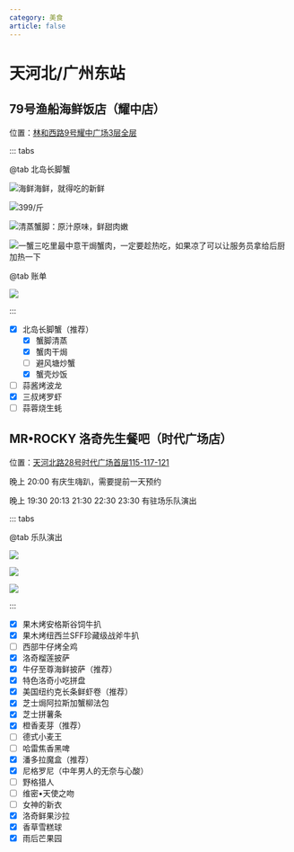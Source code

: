 ```yaml
---
category: 美食
article: false
---
```


# 天河北/广州东站

## 79号渔船海鲜饭店（耀中店）

<span class="icon iconfont icon-locate"></span> 位置：<a href="https://ditu.amap.com/place/B0FFJ92IYH" target="_blank">林和西路9号耀中广场3层全层</a>

::: tabs

@tab 北岛长脚蟹

![海鲜海鲜，就得吃的新鲜](https://img.sherry4869.com/blog/life/delicacies/guangzhou/th/thb-gzdz/79fishing-boats/img.jpg)

![399/斤](https://img.sherry4869.com/blog/life/delicacies/guangzhou/th/thb-gzdz/79fishing-boats/img_2.jpg)

![清蒸蟹脚：原汁原味，鲜甜肉嫩](https://img.sherry4869.com/blog/life/delicacies/guangzhou/th/thb-gzdz/79fishing-boats/img_3.jpg)

![一蟹三吃里最中意干焗蟹肉，一定要趁热吃，如果凉了可以让服务员拿给后厨加热一下](https://img.sherry4869.com/blog/life/delicacies/guangzhou/th/thb-gzdz/79fishing-boats/img_4.jpg)

@tab 账单

![](https://img.sherry4869.com/blog/life/delicacies/guangzhou/th/thb-gzdz/79fishing-boats/img_5.jpg)

:::

- [x] 北岛长脚蟹（推荐）
  - [x] 蟹脚清蒸
  - [x] 蟹肉干焗
  - [ ] 避风塘炒蟹
  - [x] 蟹壳炒饭
- [ ] 蒜酱烤波龙
- [x] 三叔烤罗虾
- [ ] 蒜蓉烧生蚝

## MR•ROCKY 洛奇先生餐吧（时代广场店）

<span class="icon iconfont icon-locate"></span> 位置：<a href="https://ditu.amap.com/place/B0FFFW7PUF" target="_blank">天河北路28号时代广场首层115-117-121</a>

晚上 20:00 有庆生嗨趴，需要提前一天预约

晚上 19:30 20:13 21:30 22:30 23:30 有驻场乐队演出

::: tabs

@tab 乐队演出

![](https://img.sherry4869.com/blog/life/delicacies/guangzhou/th/thb-gzdz/mr-rocky/img.jpg)

![](https://img.sherry4869.com/blog/life/delicacies/guangzhou/th/thb-gzdz/mr-rocky/img_3.jpg)

![](https://img.sherry4869.com/blog/life/delicacies/guangzhou/th/thb-gzdz/mr-rocky/img_4.jpg)

:::

- [x] 果木烤安格斯谷饲牛扒
- [x] 果木烤纽西兰SFF珍藏级战斧牛扒
- [ ] 西部牛仔烤全鸡
- [x] 洛奇榴莲披萨
- [x] 牛仔至尊海鲜披萨（推荐）
- [x] 特色洛奇小吃拼盘
- [x] 美国纽约克长条鲜虾卷（推荐）
- [x] 芝士焗阿拉斯加蟹柳法包
- [x] 芝士拼薯条
- [x] 橙香麦芽（推荐）
- [ ] 德式小麦王
- [ ] 哈雷焦香黑啤
- [x] 潘多拉魔盒（推荐）
- [x] 尼格罗尼（中年男人的无奈与心酸）
- [ ] 野格猎人
- [ ] 维密•天使之吻
- [ ] 女神的新衣
- [x] 洛奇鲜果沙拉
- [x] 香草雪糕球
- [x] 雨后芒果园